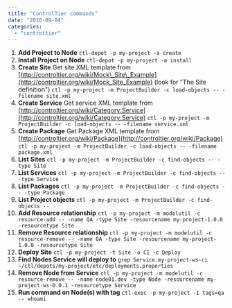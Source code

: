 ```yaml
---
title: "ControlTier commands"
date: "2010-09-04"
categories: 
  - "controltier"
---
```


1. **Add Project to Node** `ctl-depot -p my-project -a create  `
2. **Install Project on Node** `ctl-depot -p my-project -a install  `
3. **Create Site** Get site XML template from [http://controltier.org/wiki/Mock\_Site\_Example](http://controltier.org/wiki/Mock_Site_Example) (look for "The Site definition") `ctl -p my-project -m ProjectBuilder -c load-objects -- -filename site.xml`
4. **Create Service** Get service XML template from [http://controltier.org/wiki/Category:Service](http://controltier.org/wiki/Category:Service) `ctl -p my-project -m ProjectBuilder -c load-objects -- -filename service.xml`
5. **Create Package** Get Package XML template from [http://controltier.org/wiki/Package](http://controltier.org/wiki/Package) `ctl -p my-project -m ProjectBuilder -c load-objects -- -filename package.xml`
6. **List Sites** `ctl -p my-project -m ProjectBuilder -c find-objects -- -type Site`
7. **List Services** `ctl -p my-project -m ProjectBuilder -c find-objects -- -type Service`
8. **List Packages** `ctl -p my-project -m ProjectBuilder -c find-objects -- -type Package`
9. **List Project objects** `ctl -p my-project -m ProjectBuilder -c find-objects --`
10. **Add Resource relationship** `ctl -p my-project -m modelutil -c resource-add -- -name QA -type Site -resourcename my-project-1.0.0 -resourcetype Site`
11. **Remove Resource relationship** `ctl -p my-project -m modelutil -c resource-remove -- -name QA -type Site -resourcename my-project-1.0.0 -resourcetype Site`
12. **Deploy Site** `ctl -p my-project -t Site -o CI -c Deploy`
13. **Find Nodes Service will deploy to** `grep Service.my-project-ws-ci ~/ctl/depots/my-project/etc/deployments.properties`
14. **Remove Node from Service** `ctl -p my-project -m modelutil -c resource-remove -- -name node01.dev -type Node -resourcename my-project-ws-0.0.1 -resourcetype Service`
15. **Run command on Node(s) with tag** `ctl-exec -p my-project -I tags=qa -- whoami`
